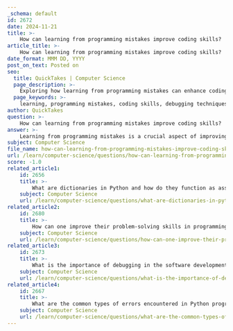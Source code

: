 ```yaml
---
_schema: default
id: 2672
date: 2024-11-21
title: >-
    How can learning from programming mistakes improve coding skills?
article_title: >-
    How can learning from programming mistakes improve coding skills?
date_format: MMM DD, YYYY
post_on_text: Posted on
seo:
  title: QuickTakes | Computer Science
  page_description: >-
    Exploring how learning from programming mistakes can enhance coding skills through reflection, experimentation, goal-setting, and effective debugging.
  page_keywords: >-
    learning, programming mistakes, coding skills, debugging techniques, experimentation, growth mindset, code review, coding challenges, problem-solving, coding improvement
author: QuickTakes
question: >-
    How can learning from programming mistakes improve coding skills?
answer: >-
    Learning from programming mistakes is a crucial aspect of improving coding skills. Here are several ways in which this process can enhance your abilities as a programmer:\n\n1. **Embracing Mistakes as Learning Opportunities**: Mistakes are an inevitable part of programming. By acknowledging and analyzing errors, you can gain insights into what went wrong and why. This reflective practice helps you avoid repeating the same mistakes in the future, thereby accelerating your learning curve.\n\n2. **Experimentation and Exploration**: When you encounter a problem, experimenting with different solutions can lead to a deeper understanding of programming concepts. Trying out new language features or approaches allows you to discover more efficient or elegant solutions to coding challenges.\n\n3. **Setting Goals and Tracking Progress**: After completing a project, reviewing your work and identifying areas for improvement can be beneficial. Setting specific goals based on your mistakes and tracking your progress can keep you motivated and focused on continuous improvement.\n\n4. **Learning from Others**: Reading and analyzing code written by experienced developers can provide valuable insights into best practices and problem-solving techniques. This exposure can help you refine your coding style and approach to debugging.\n\n5. **Participating in Coding Challenges**: Engaging in coding challenges, such as those found on platforms like Coderbyte or HackerRank, allows you to practice and apply your skills in a competitive environment. These challenges often highlight common pitfalls, helping you learn to avoid them in your own projects.\n\n6. **Understanding Debugging Techniques**: Debugging is an essential skill in programming. By learning how to effectively identify and resolve errors, you not only improve your current project but also develop a mindset that is better equipped to handle future coding challenges. Techniques such as using print statements, memory debuggers, and systematic testing can enhance your debugging skills.\n\n7. **Simplifying Logic**: Many common programming mistakes stem from overly complex logic. By learning to break down tasks into smaller, manageable functions, you can simplify your code and make it easier to understand and maintain. This practice not only reduces errors but also improves the overall quality of your code.\n\nIn summary, learning from programming mistakes fosters a growth mindset, encourages experimentation, and enhances problem-solving skills. By actively engaging with your errors and seeking to understand them, you can significantly improve your coding abilities and become a more proficient programmer.
subject: Computer Science
file_name: how-can-learning-from-programming-mistakes-improve-coding-skills.md
url: /learn/computer-science/questions/how-can-learning-from-programming-mistakes-improve-coding-skills
score: -1.0
related_article1:
    id: 2656
    title: >-
        What are dictionaries in Python and how do they function as associative collections?
    subject: Computer Science
    url: /learn/computer-science/questions/what-are-dictionaries-in-python-and-how-do-they-function-as-associative-collections
related_article2:
    id: 2680
    title: >-
        How can one improve their problem-solving skills in programming?
    subject: Computer Science
    url: /learn/computer-science/questions/how-can-one-improve-their-problemsolving-skills-in-programming
related_article3:
    id: 2673
    title: >-
        What is the importance of debugging in the software development process?
    subject: Computer Science
    url: /learn/computer-science/questions/what-is-the-importance-of-debugging-in-the-software-development-process
related_article4:
    id: 2667
    title: >-
        What are the common types of errors encountered in Python programming?
    subject: Computer Science
    url: /learn/computer-science/questions/what-are-the-common-types-of-errors-encountered-in-python-programming
---
```


&nbsp;